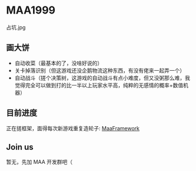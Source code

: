 # MAA1999

占坑.jpg

## 画大饼

- 自动收菜（最基本的了，没啥好说的）
- 关卡掉落识别（但这游戏还没企鹅物流这种东西，有没有佬来一起弄一个）
- 自动战斗（搓个决策树，这游戏的自动战斗有点小难度，但又没粥那么难，我觉得完全可以做到打的比一半以上玩家水平高，纯粹的无感情的概率+数值机器）

## 目前进度

正在搓框架，面得每次新游戏重复造轮子: [MaaFramework](https://github.com/MaaAssistantArknights/MaaFramework)

## Join us

暂无，先加 MAA 开发群吧（
